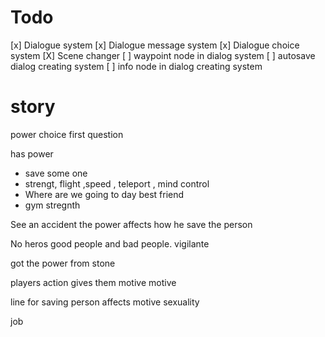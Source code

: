 # Todo

[x] Dialogue system
    [x] Dialogue message system
    [x] Dialogue choice system
[X] Scene changer
[ ] waypoint node in dialog system
[ ] autosave dialog creating system
[ ] info node in dialog creating system


# story
power choice first question

has power
- save some one 
- strengt, flight ,speed , teleport , mind control
- Where are we going to day best friend
- gym  stregnth

See an accident
the power affects how he save the person

No heros
good people and bad people.
vigilante

got the power from stone

players action gives them motive motive

line for saving person affects motive
sexuality 

job

